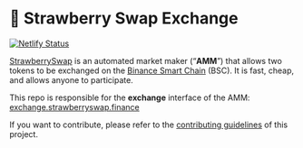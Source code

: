 # 🥞 Strawberry Swap Exchange

[![Netlify Status](https://api.netlify.com/api/v1/badges/c6ef7e73-4a84-410d-83b0-b89326787dff/deploy-status)](https://app.netlify.com/sites/swap-master/deploys)

[StrawberrySwap](https://test.strawberryswap.link/) is an automated market maker (“**AMM**”) that allows two tokens to be exchanged on the [Binance Smart Chain](https://www.binance.org/en/smartChain) (BSC). It is fast, cheap, and allows anyone to participate.

This repo is responsible for the **exchange** interface of the AMM: [exchange.strawberryswap.finance](https://exchange.strawberryswap.finance/)

If you want to contribute, please refer to the [contributing guidelines](./CONTRIBUTING.md) of this project.
